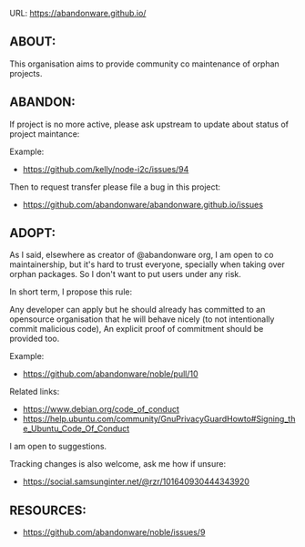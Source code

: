 URL: https://abandonware.github.io/

## ABOUT: ##

This organisation aims to provide community co maintenance of orphan projects.

## ABANDON: ##

If project is no more active, please ask upstream to update about status of project maintance:

Example:

* https://github.com/kelly/node-i2c/issues/94

Then to request transfer please file a bug in this project:

* https://github.com/abandonware/abandonware.github.io/issues


## ADOPT: ##

As I said, elsewhere as creator of @abandonware org, I am open to co maintainership,
but it's hard to trust everyone, specially when taking over orphan packages. So I don't want to put users under any risk.

In short term, I propose this rule:

Any developer can apply but he should already has committed to an opensource organisation that he will behave nicely (to not intentionally commit malicious code), An explicit proof of commitment should be provided too.

Example:

* https://github.com/abandonware/noble/pull/10

Related links:

* https://www.debian.org/code_of_conduct
* https://help.ubuntu.com/community/GnuPrivacyGuardHowto#Signing_the_Ubuntu_Code_Of_Conduct

I am open to suggestions.

Tracking changes is also welcome, ask me how if unsure:

* https://social.samsunginter.net/@rzr/101640930444343920


## RESOURCES: ##

* https://github.com/abandonware/noble/issues/9
